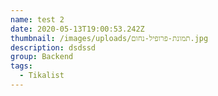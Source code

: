 ```yaml
---
name: test 2
date: 2020-05-13T19:00:53.242Z
thumbnail: /images/uploads/תמונת-פרופיל-נחום.jpg
description: dsdssd
group: Backend
tags:
  - Tikalist
---
```

